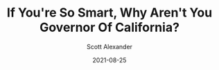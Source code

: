 ---
layout: podcast
title: "If You're So Smart, Why Aren't You Governor Of California?"
author: Scott Alexander
description: https://astralcodexten.substack.com/p/if-youre-so-smart-why-arent-you-governor
date: 2021-08-25
length: 2650990
duration: 663
guid: if-youre-so-smart-why-arent-you-governor
---